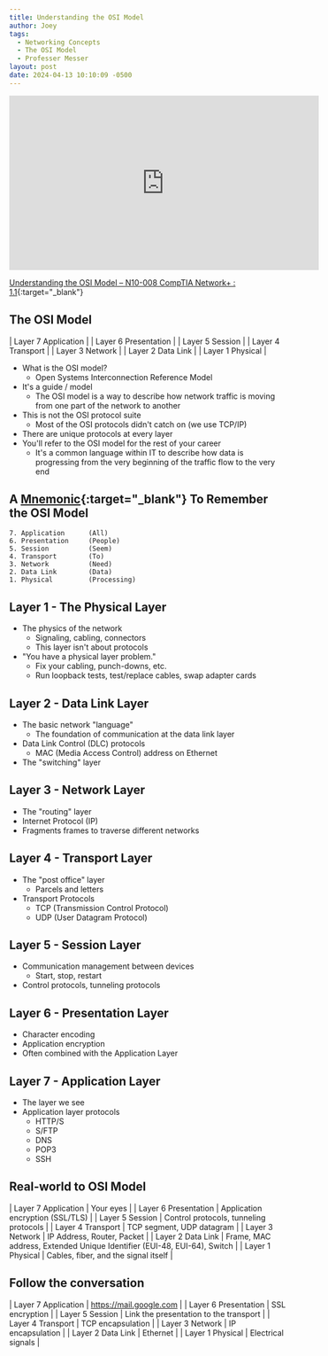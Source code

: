 ```yaml
---
title: Understanding the OSI Model
author: Joey
tags:
  - Networking Concepts
  - The OSI Model
  - Professer Messer 
layout: post
date: 2024-04-13 10:10:09 -0500
---
```


<div class="container">
    <iframe class="responsive-iframe" width="560" height="315" src="https://www.youtube.com/embed/owDh6FNJUog?si=wejbeaMzPjl3eJCU" title="YouTube video player" frameborder="0" allow="accelerometer; autoplay; clipboard-write; encrypted-media; gyroscope; picture-in-picture; web-share" referrerpolicy="strict-origin-when-cross-origin" allowfullscreen></iframe><br>
</div>

[Understanding the OSI Model – N10-008 CompTIA Network+ : 1.1](https://www.professormesser.com/?p=624596){:target="_blank"}

## The OSI Model

| Layer 7 Application  |
| Layer 6 Presentation |
| Layer 5 Session      |
| Layer 4 Transport    |
| Layer 3 Network      |
| Layer 2 Data Link    |
| Layer 1 Physical     |

- What is the OSI model?
    - Open Systems Interconnection Reference Model
- It's a guide / model
    - The OSI model is a way to describe how network traffic is moving from one part of the network to another
- This is not the OSI protocol suite
    - Most of the OSI protocols didn't catch on (we use TCP/IP)
- There are unique protocols at every layer
- You'll refer to the OSI model for the rest of your career
    - It's a common language within IT to describe how data is progressing from the very beginning of the traffic flow to the very end

## A [Mnemonic](https://www.merriam-webster.com/dictionary/mnemonic){:target="_blank"} To Remember the OSI Model

    7. Application      (All)
    6. Presentation     (People)
    5. Session          (Seem)
    4. Transport        (To)
    3. Network          (Need)
    2. Data Link        (Data)
    1. Physical         (Processing)

## Layer 1 - The Physical Layer

- The physics of the network
    - Signaling, cabling, connectors
    - This layer isn't about protocols
- "You have a physical layer problem."
    - Fix your cabling, punch-downs, etc.
    - Run loopback tests, test/replace cables, swap adapter cards

## Layer 2 - Data Link Layer

- The basic network "language"
    - The foundation of communication at the data link layer
- Data Link Control (DLC) protocols
    - MAC (Media Access Control) address on Ethernet
- The "switching" layer

## Layer 3 - Network Layer

- The "routing" layer
- Internet Protocol (IP)
- Fragments frames to traverse different networks

## Layer 4 - Transport Layer

- The "post office" layer
    - Parcels and letters
- Transport Protocols
    - TCP (Transmission Control Protocol)
    - UDP (User Datagram Protocol)

## Layer 5 - Session Layer

- Communication management between devices
    - Start, stop, restart
- Control protocols, tunneling protocols

## Layer 6 - Presentation Layer

- Character encoding
- Application encryption
- Often combined with the Application Layer

## Layer 7 - Application Layer

- The layer we see
- Application layer protocols
    - HTTP/S
    - S/FTP
    - DNS
    - POP3
    - SSH

## Real-world to OSI Model

| Layer 7 Application         | Your eyes                                                               |
| Layer 6 Presentation        | Application encryption (SSL/TLS)                                        |
| Layer 5 Session             | Control protocols, tunneling protocols                                  |
| Layer 4 Transport           | TCP segment, UDP datagram                                               |
| Layer 3 Network             | IP Address, Router, Packet                                              |
| Layer 2 Data Link           | Frame, MAC address, Extended Unique Identifier (EUI-48, EUI-64), Switch |
| Layer 1 Physical            | Cables, fiber, and the signal itself                                    |

## Follow the conversation

| Layer 7 Application         | https://mail.google.com                |
| Layer 6 Presentation        | SSL encryption                         |
| Layer 5 Session             | Link the presentation to the transport |
| Layer 4 Transport           | TCP encapsulation                      |
| Layer 3 Network             | IP encapsulation                       |
| Layer 2 Data Link           | Ethernet                               |
| Layer 1 Physical            | Electrical signals                     |